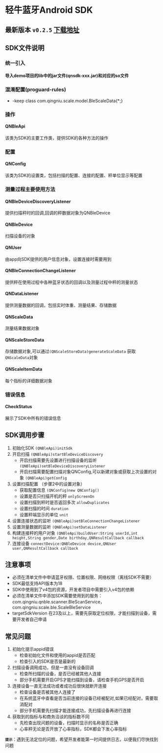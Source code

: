 # 轻牛蓝牙Android SDK 

## 最新版本 `v0.2.5` [下载地址](https://github.com/YolandaQingniu/sdk-android-demo/releases/download/v0.2.5/qnsdk-0.2.5-Android.zip)

## SDK文件说明
### 统一引入
#### 导入demo项目的lib中的jar文件(qnsdk-xxx.jar)和对应的so文件

### 混淆配置(proguard-rules)
+ -keep class com.qingniu.scale.model.BleScaleData{*;}

### 操作
#### QNBleApi
该类为SDK的主要工作类，提供SDK的各种方法的操作

### 配置
#### QNConfig
该类为SDK的设置类，包括扫描的配置、连接的配置、秤单位显示等配置

### 测量过程主要使用方法
#### QNBleDeviceDiscoveryListener
提供扫描秤时的回调,回调的秤数据对象为QNBleDevice
#### QNBleDevice
扫描设备的对象

#### QNUser
由app向SDK提供的用户信息对象，设置连接时需要用到

#### QNBleConnectionChangeListener
提供秤在使用过程中各种蓝牙状态的回调以及测量过程中秤的测量状态

#### QNDataListener
提供测量数据的回调，包括实时体重、测量结果、存储数据
#### QNScaleData
测量结果数据对象
#### QNScaleStoreData
存储数据对象,可以通过`(QNScaleStoreData)generateScaleData` 获取`QNScaleData`对象
#### QNScaleItemData
每个指标的详细数据对象


### 错误信息
#### CheckStatus
展示了SDK中所有的错误信息


## SDK调用步骤

1. 初始化SDK `(QNBleApi)initSdk`
2. 开启扫描 `(QNBleApi)startBleDeviceDiscovery`
	+ 开启扫描需要先设置进行扫描设备的监听 `(QNBleApi)setBleDeviceDiscoveryListener`
	+ 开启扫描需要配置扫描对象QNConfig,可以新建对象或获取上次设置的对象 `(QNBleApi)getConfig`
3. 设置扫描配置 （步骤2中的设置对象）
 	+ 获取配置信息 `(QNConfig)new QNConfig()`
	+ 设置是否只扫描开机的秤 `onlyScreenOn`
	+ 设置扫描到秤时是否返回多次 `allowDuplicates`
	+ 设置扫描的时间 `duration`
	+ 设置秤端显示的单位 `unit`
4. 设置连接状态的监听 `(QNBleApi)setBleConnectionChangeListener`
5. 设置测量数据的监听 `(QNBleApi)setDataListener`
6. 构建连接秤的用户对象 `(QNBleApi)buildUser:String userId,int height,String gender,Date birthday,QNResultCallback callback`
7. 连接设备 `connectDevice:QNBleDevice device,QNUser user,QNResultCallback callback`



## 注意事项
- 必须在清单文件中申请蓝牙权限、位置权限、网络权限（离线SDK不需要）
- SDK最低支持API版本为18
- SDK中使用到了v4包的资源，开发者项目中需要引入v4包的依赖
- 必须在清单文件中添加SDK需要使用到的服务：com.qingniu.qnble.scanner.BleScanService，com.qingniu.scale.ble.ScaleBleService
- targetSdkVersion 在23及以上，需要先获取定位权限，才能扫描到设备，需要开发者自己申请


## 常见问题

1. 初始化提示appid错误
    + 检查初始化文件和使用的appid是否匹配
    + 检查引入的SDK是否是最新的
2. 扫描设备调用成功，但是一直没有设备回调
    + 检查所扫描的设备，是否已经被其他人连接
    + 部分手机需要开启GPS才能扫描到设备，请检查手机GPS是否开启
3. 连接设备一直无法成功或者成功后很快就断开连接
    + 检查设备是否被其他人连接了
    + 在系统蓝牙中查看是否当前连接的设备已经被配对,如果已经配对，需要取消配对
    + 部分手机需要先扫描才能连接成功，先扫描设备再进行连接
4. 获取到的指标与和商务洽谈的指标数不同
    + 先检查出现问题的设备，扫描时显示的名称是否正确
    + 心率秤无论是否开放了心率指标，SDK都会下发心率指标

**`提示`**：遇到无法定位的问题，希望开发者能第一时间提供日志，以便我们尽快找到问题    
